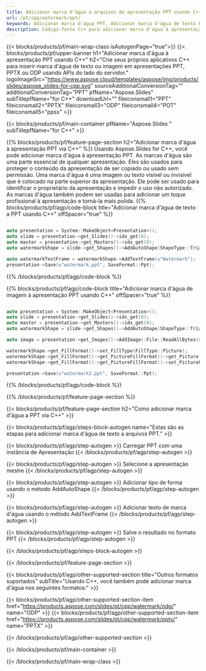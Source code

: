 ```yaml
---
title: Adicionar marca d'água a arquivos de apresentação PPT usando C++
url: /pt/cpp/watermark/ppt/
keywords: Adicionar marca d'água PPT, Adicionar marca d'água de texto PPT, Adicionar marca d'água de imagem PPT
description: Código-fonte C++ para adicionar marca d'água à apresentação PPT.
---
```


{{< blocks/products/pf/main-wrap-class isAutogenPage="true">}}
{{< blocks/products/pf/upper-banner h1="Adicionar marca d'água à apresentação PPT usando C++" h2="Crie seus próprios aplicativos C++ para inserir marca d'água de texto ou imagem em apresentações PPT, PPTX ou ODP usando APIs do lado do servidor." logoImageSrc="https://www.aspose.cloud/templates/aspose/img/products/slides/aspose_slides-for-cpp.svg" sourceAdditionalConversionTag="" additionalConversionTag="PPT" pfName="Aspose.Slides" subTitlepfName="for C++" downloadUrl="" fileiconsmall1="PPT" fileiconsmall2="PPTX" fileiconsmall3="ODP" fileiconsmall4="POT" fileiconsmall5="ppsx" >}}

{{< blocks/products/pf/main-container pfName="Aspose.Slides " subTitlepfName="for C++" >}}

{{% blocks/products/pf/feature-page-section  h2="Adicionar marca d'água à apresentação PPT via C++" %}}
Usando Aspose.Slides for C++, você pode adicionar marca d'água à apresentação PPT. As marcas d'água são uma parte essencial de qualquer apresentação. Eles são usados ​​para proteger o conteúdo da apresentação de ser copiado ou usado sem permissão. Uma marca d'água é uma imagem ou texto visível ou invisível que é colocado na parte superior da apresentação. Ele pode ser usado para identificar o proprietário da apresentação e impedir o uso não autorizado. As marcas d'água também podem ser usadas para adicionar um toque profissional à apresentação e torná-la mais polida. 
{{% blocks/products/pf/agp/code-block title="Adicionar marca d'água de texto a PPT usando C++" offSpacer="true" %}}

```cpp

auto presentation = System::MakeObject<Presentation>();
auto slide = presentation->get_Slides()->idx_get(0);
auto master = presentation->get_Masters()->idx_get(0);
auto watermarkShape = slide->get_Shapes()->AddAutoShape(ShapeType::Triangle, 0.0f, 0.0f, 0.0f, 0.0f);

auto watermarkTextFrame = watermarkShape->AddTextFrame(u"Watermark");
presentation->Save(u"watermark.ppt", SaveFormat::Ppt);
```

{{% /blocks/products/pf/agp/code-block %}}

{{% blocks/products/pf/agp/code-block title="Adicionar marca d'água de imagem à apresentação PPT usando C++" offSpacer="true" %}}

```cpp

auto presentation = System::MakeObject<Presentation>();
auto slide = presentation->get_Slides()->idx_get(0);
auto master = presentation->get_Masters()->idx_get(0);
auto watermarkShape = slide->get_Shapes()->AddAutoShape(ShapeType::Triangle, 0.0f, 0.0f, 0.0f, 0.0f);

auto image = presentation->get_Images()->AddImage(:File::ReadAllBytes(u"watermark.png"));

watermarkShape->get_FillFormat()->set_FillType(FillType::Picture);
watermarkShape->get_FillFormat()->get_PictureFillFormat()->get_Picture()->set_Image(image);
watermarkShape->get_FillFormat()->get_PictureFillFormat()->set_PictureFillMode(PictureFillMode::Stretch);

presentation->Save(u"watermark2.ppt", SaveFormat::Ppt);
```

{{% /blocks/products/pf/agp/code-block %}}

{{% /blocks/products/pf/feature-page-section %}}

{{< blocks/products/pf/feature-page-section  h2="Como adicionar marca d'água a PPT via C++" >}}

{{< blocks/products/pf/agp/steps-block-autogen name="Estas são as etapas para adicionar marca d'água de texto a arquivos PPT." >}}

{{< blocks/products/pf/agp/step-autogen >}}
Carregar PPT com uma instância de Apresentação
{{< /blocks/products/pf/agp/step-autogen >}}

{{< blocks/products/pf/agp/step-autogen >}}
Selecione a apresentação mestre
{{< /blocks/products/pf/agp/step-autogen >}}

{{< blocks/products/pf/agp/step-autogen >}}
Adicionar tipo de forma usando o método AddAutoShape
{{< /blocks/products/pf/agp/step-autogen >}}

{{< blocks/products/pf/agp/step-autogen >}}
Adicionar texto de marca d'água usando o método AddTextFrame
{{< /blocks/products/pf/agp/step-autogen >}}

{{< blocks/products/pf/agp/step-autogen >}}
Salve o resultado no formato PPT
{{< /blocks/products/pf/agp/step-autogen >}}

{{< /blocks/products/pf/agp/steps-block-autogen >}}

{{< /blocks/products/pf/feature-page-section >}}

{{< blocks/products/pf/agp/other-supported-section title="Outros formatos suportados" subTitle="Usando C++, você também pode adicionar marca d'água nos seguintes formatos:" >}}

{{< blocks/products/pf/agp/other-supported-section-item href="https://products.aspose.com/slides/pt/cpp/watermark/odp/" name="ODP" >}}
{{< blocks/products/pf/agp/other-supported-section-item href="https://products.aspose.com/slides/pt/cpp/watermark/pptx/" name="PPTX" >}}


{{< /blocks/products/pf/agp/other-supported-section >}}

{{< /blocks/products/pf/main-container >}}
    
{{< /blocks/products/pf/main-wrap-class >}}